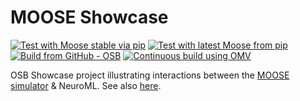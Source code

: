 # MOOSE Showcase

[![Test with Moose stable via pip](https://github.com/OpenSourceBrain/MOOSEShowcase/actions/workflows/ci_pip.yml/badge.svg)](https://github.com/OpenSourceBrain/MOOSEShowcase/actions/workflows/ci_pip.yml)
[![Test with latest Moose from pip](https://github.com/OpenSourceBrain/MOOSEShowcase/actions/workflows/ci_pre_pip.yml/badge.svg)](https://github.com/OpenSourceBrain/MOOSEShowcase/actions/workflows/ci_pre_pip.yml)
[![Build from GitHub - OSB](https://github.com/OpenSourceBrain/MOOSEShowcase/actions/workflows/build-ci.yml/badge.svg)](https://github.com/OpenSourceBrain/MOOSEShowcase/actions/workflows/build-ci.yml)
[![Continuous build using OMV](https://github.com/OpenSourceBrain/MOOSEShowcase/actions/workflows/omv-ci.yml/badge.svg)](https://github.com/OpenSourceBrain/MOOSEShowcase/actions/workflows/omv-ci.yml)

OSB Showcase project illustrating interactions between the [MOOSE simulator](http://moose.sourceforge.net) &amp; NeuroML. See also [here](https://docs.neuroml.org/Userdocs/Software/SupportingTools.html#moose). 
